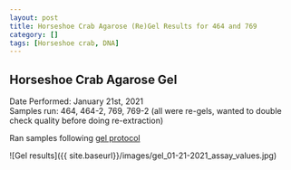 ```yaml
---
layout: post
title: Horseshoe Crab Agarose (Re)Gel Results for 464 and 769
category: []
tags: [Horseshoe crab, DNA]
---
```

## Horseshoe Crab Agarose Gel
Date Performed: January 21st, 2021\
Samples run: 464, 464-2, 769, 769-2 (all were re-gels, wanted to double check quality before doing re-extraction)

Ran samples following [gel protocol](https://njameral.github.io/Ameral_Lab_Notebook/Horseshoe-Crab-Gel_Protocol/)

![Gel results]({{ site.baseurl}}/images/gel_01-21-2021_assay_values.jpg)
